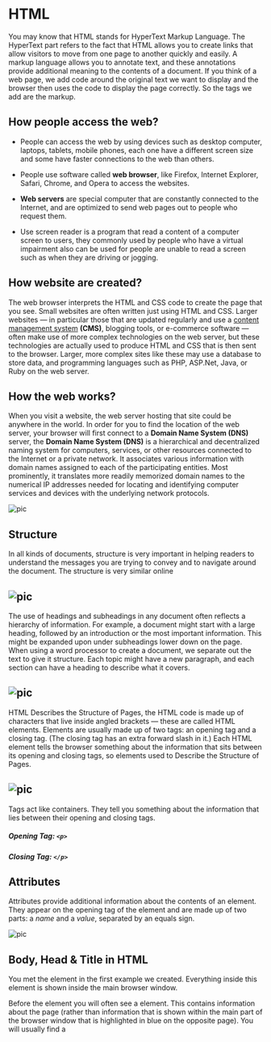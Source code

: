 # HTML 
You may know that HTML
stands for HyperText Markup
Language. The HyperText part
refers to the fact that HTML
allows you to create links that
allow visitors to move from one
page to another quickly and
easily. A markup language allows
you to annotate text, and these
annotations provide additional
meaning to the contents of a
document. If you think of a web
page, we add code around the
original text we want to display
and the browser then uses
the code to display the page
correctly. So the tags we add are
the markup.
## How people access the web?
* People can access  the web by using devices such as desktop computer, laptops, tablets, mobile phones, each one have a different screen size and some have faster connections to the web than others.

* People use software called **web browser**, like Firefox, Internet Explorer, Safari, Chrome, and Opera to access the websites.
* **Web servers** are special computer that are constantly connected to the Internet, and are optimized to send web pages out to people who request them.

* Use screen reader is a program that read a content of a computer screen to users, they commonly used by people who have a virtual impairment also can be used for people are unable to read a screen such as when they are driving or jogging.

## How website are created?
 The web browser interprets the HTML and CSS code to create the page that you see.
Small websites are often written just using HTML and CSS. 
Larger websites — in particular those that are updated regularly and use a [content management system](https://en.wikipedia.org/wiki/Content_management_system) **(CMS)**, blogging tools, or e-commerce software — often make use of more complex
technologies on the web server, but these technologies are actually used to produce HTML
and CSS that is then sent to the browser.
Larger, more complex sites like these may use a database to store data, and programming
languages such as PHP, ASP.Net, Java, or Ruby on the web server.

## How the web works?

When you visit a website, the web server hosting that site could be anywhere in the world. 
In order for you to find the location of the web server, your browser will first connect to a **Domain Name System (DNS)** server, the **Domain Name System (DNS)** is a hierarchical and decentralized naming system for computers, services, or other resources connected to the Internet or a private network. It associates various information with domain names assigned to each of the participating entities. Most prominently, it translates more readily memorized domain names to the numerical IP addresses needed for locating and identifying computer services and devices with the underlying network protocols.


![pic](pictures/dns.jpg)


## Structure
In all kinds of documents, structure is very important in helping readers to understand the messages you are trying to convey and to navigate around the document.
The structure is very similar online

![pic](pictures/pic1.png)
---
The use of headings and subheadings in any document often reflects a hierarchy of information. For example, a document might start with a large heading, followed by an introduction or the most important information. This might be expanded upon under subheadings lower down on the page. When using a word processor to create a document, we separate out the text to give it structure. Each topic might have a new paragraph, and each section can have a heading to describe what it covers.

![pic](pictures/pic2.png)
---
HTML Describes the Structure of Pages, the HTML code is made up of characters that live inside angled brackets — these are called HTML elements. 
Elements are usually made up of two tags: an opening tag and a closing tag. (The closing tag has an extra forward slash in it.) Each HTML element tells the browser something about the information that sits between its opening and closing tags, so elements used to Describe the Structure of Pages.

![pic](pictures/pic3.png)
--
Tags act like containers. They tell you something about the information that lies between their opening and closing tags.

##### Opening Tag: `<p>`
##### Closing Tag: `</p>`

## Attributes 
Attributes provide additional information
about the contents of an element. They appear
on the opening tag of the element and are
made up of two parts: a *name* and a *value*,
separated by an equals sign.

![pic](pictures/pic4.png)



## Body, Head & Title in HTML

You met the **<body>** element
in the first example we created.
Everything inside this element is
shown inside the main browser
window.

Before the <body> element you
will often see a **<head>** element.
This contains information
about the page (rather than
information that is shown within
the main part of the browser
window that is highlighted in
blue on the opposite page).
You will usually find a <title>
element inside the <head>
element.

The contents of the **<title>**
element are either shown in the
top of the browser, above where
you usually type in the URL of
the page you want to visit, or
on the tab for that page (if your
browser uses tabs to allow you
to view multiple pages at the
same time).

![pic](pictures/pic5.png)


## Code in a Content Management System
The advantage of this approach is that people who do not know how to write web pages can add information to a website and it is also possible to change the presentation of something in the template, and it will automatically update every page that uses that template. If you imagine an e-commerce store with 1,000 items for sale, just altering one template is a lot easier than changing the page for each individual product. In systems like this, when you have a large block of text that you can edit, such as a news article, blog entry or the
description of a product in an e-commerce store, you will often see a text editor displayed.



